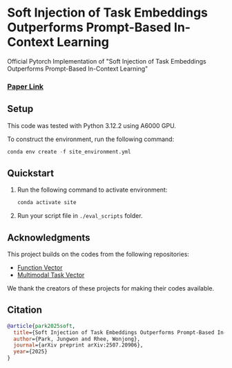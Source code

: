 # Soft Injection of Task Embeddings Outperforms Prompt-Based In-Context Learning
Official Pytorch Implementation of "Soft Injection of Task Embeddings Outperforms Prompt-Based In-Context Learning" 

### [Paper Link](https://arxiv.org/abs/2507.20906)


## Setup

This code was tested with Python 3.12.2 using A6000 GPU.

To construct the environment, run the following command:
``` python
conda env create -f site_environment.yml
```

## Quickstart
1. Run the following command to activate environment:
   ``` python
   conda activate site
   ```
2. Run your script file in `./eval_scripts` folder.


## Acknowledgments

This project builds on the codes from the following repositories:

- [Function Vector](https://github.com/ericwtodd/function_vectors)
- [Multimodal Task Vector](https://github.com/Brandon3964/MultiModal-Task-Vector)

We thank the creators of these projects for making their codes available.

## Citation

``` bibtex
@article{park2025soft,
  title={Soft Injection of Task Embeddings Outperforms Prompt-Based In-Context Learning},
  author={Park, Jungwon and Rhee, Wonjong},
  journal={arXiv preprint arXiv:2507.20906},
  year={2025}
}
```

